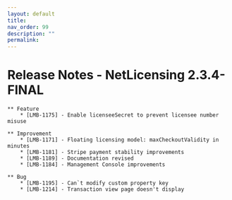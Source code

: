 ```yaml
---
layout: default
title:
nav_order: 99
description: ""
permalink:
---
```


Release Notes - NetLicensing 2.3.4-FINAL
=======================================================================



    ** Feature
        * [LMB-1175] - Enable licenseeSecret to prevent licensee number misuse

    ** Improvement
        * [LMB-1171] - Floating licensing model: maxCheckoutValidity in minutes
        * [LMB-1181] - Stripe payment stability improvements
        * [LMB-1189] - Documentation revised
        * [LMB-1184] - Management Console improvements

    ** Bug
        * [LMB-1195] - Can`t modify custom property key
        * [LMB-1214] - Transaction view page doesn't display
